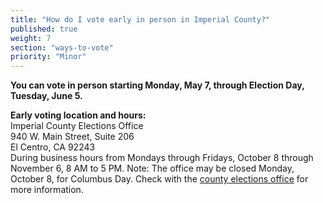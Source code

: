 ```yaml
---
title: "How do I vote early in person in Imperial County?"
published: true
weight: 7
section: "ways-to-vote"
priority: "Minor"
---
```


**You can vote in person starting Monday, May 7, through Election Day, Tuesday, June 5.**  

**Early voting location and hours:**  
Imperial County Elections Office  
940 W. Main Street, Suite 206  
El Centro, CA 92243  
During business hours from Mondays through Fridays, October 8 through November 6, 8 AM to 5 PM. Note: The office may be closed Monday, October 8, for Columbus Day. Check with the [county elections office](#section-election-office-contact) for more information. 